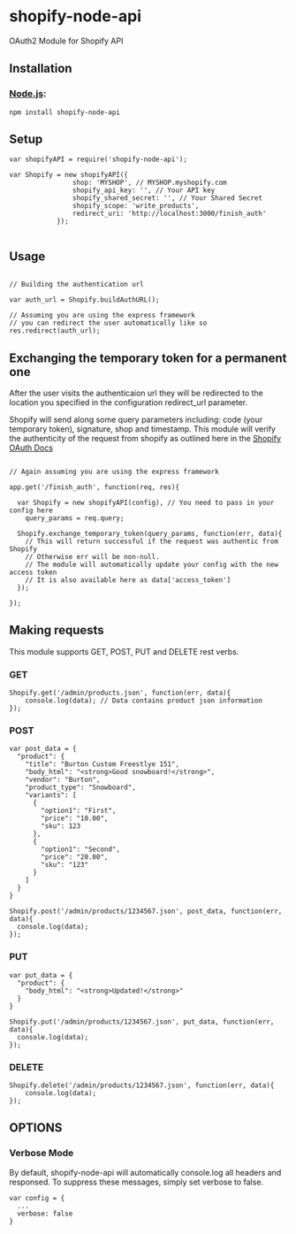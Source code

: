 shopify-node-api
================

OAuth2 Module for Shopify API

## Installation

### [Node.js](http://nodejs.org/):

```
npm install shopify-node-api
```

## Setup

~~~ 
var shopifyAPI = require('shopify-node-api');

var Shopify = new shopifyAPI({
                shop: 'MYSHOP', // MYSHOP.myshopify.com
                shopify_api_key: '', // Your API key
                shopify_shared_secret: '', // Your Shared Secret
                shopify_scope: 'write_products',
                redirect_uri: 'http://localhost:3000/finish_auth'
            });
            
~~~

## Usage

~~~

// Building the authentication url

var auth_url = Shopify.buildAuthURL();

// Assuming you are using the express framework 
// you can redirect the user automatically like so
res.redirect(auth_url);

~~~


## Exchanging the temporary token for a permanent one

After the user visits the authenticaion url they will be redirected to the location you specified in the configuration redirect_url parameter. 

Shopify will send along some query parameters including: code (your temporary token), signature, shop and timestamp. This module will verify the authenticity of the request from shopify as outlined here in the [Shopify OAuth Docs](http://docs.shopify.com/api/tutorials/oauth) 

~~~

// Again assuming you are using the express framework

app.get('/finish_auth', function(req, res){

  var Shopify = new shopifyAPI(config), // You need to pass in your config here
    query_params = req.query;
    
  Shopify.exchange_temporary_token(query_params, function(err, data){
    // This will return successful if the request was authentic from Shopify
    // Otherwise err will be non-null.
    // The module will automatically update your config with the new access token
    // It is also available here as data['access_token']
  });

});

~~~


## Making requests

This module supports GET, POST, PUT and DELETE rest verbs. 

### GET

~~~
Shopify.get('/admin/products.json', function(err, data){
    console.log(data); // Data contains product json information
});

~~~

### POST

~~~
var post_data = {
  "product": {
    "title": "Burton Custom Freestlye 151",
    "body_html": "<strong>Good snowboard!</strong>",
    "vendor": "Burton",
    "product_type": "Snowboard",
    "variants": [
      {
        "option1": "First",
        "price": "10.00",
        "sku": 123
      },
      {
        "option1": "Second",
        "price": "20.00",
        "sku": "123"
      }
    ]
  }
}

Shopify.post('/admin/products/1234567.json', post_data, function(err, data){
  console.log(data);
});
~~~

### PUT

~~~
var put_data = {
  "product": {
    "body_html": "<strong>Updated!</strong>"
  }
}

Shopify.put('/admin/products/1234567.json', put_data, function(err, data){
  console.log(data);
});
~~~

### DELETE

~~~
Shopify.delete('/admin/products/1234567.json', function(err, data){
    console.log(data);
});
~~~

## OPTIONS


### Verbose Mode

By default, shopify-node-api will automatically console.log all headers and responsed. To suppress these messages, simply set verbose to false.

~~~
var config = {
  ...
  verbose: false
}
~~~
